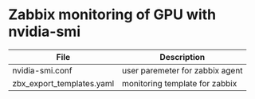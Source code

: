 # Zabbix monitoring of GPU with nvidia-smi

| File      | Description |
| ----------- | ----------- |
| nvidia-smi.conf | user paremeter  for zabbix agent|
| zbx_export_templates.yaml | monitoring template for zabbix |
